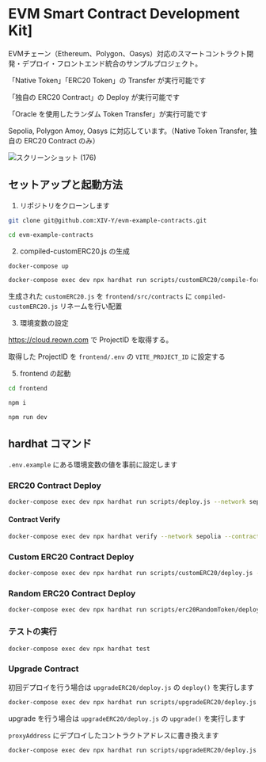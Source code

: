 # EVM Smart Contract Development Kit]

EVMチェーン（Ethereum、Polygon、Oasys）対応のスマートコントラクト開発・デプロイ・フロントエンド統合のサンプルプロジェクト。

「Native Token」「ERC20 Token」の Transfer が実行可能です

「独自の ERC20 Contract」の Deploy が実行可能です

「Oracle を使用したランダム Token Transfer」が実行可能です

Sepolia, Polygon Amoy, Oasys に対応しています。（Native Token Transfer, 独自の ERC20 Contract のみ）

![スクリーンショット (176)](https://github.com/user-attachments/assets/8dbe2059-f2fe-4634-a06e-f029642c0ef5)

## セットアップと起動方法

1. リポジトリをクローンします

```bash
git clone git@github.com:XIV-Y/evm-example-contracts.git
```

```bash
cd evm-example-contracts
```

2. compiled-customERC20.js の生成

```bash
docker-compose up
```

```bash
docker-compose exec dev npx hardhat run scripts/customERC20/compile-for-react.js
```

生成された `customERC20.js` を `frontend/src/contracts` に `compiled-customERC20.js` リネームを行い配置

3. 環境変数の設定

https://cloud.reown.com で ProjectID を取得する。

取得した ProjectID を `frontend/.env` の `VITE_PROJECT_ID` に設定する

5. frontend の起動

```bash
cd frontend
```

```bash
npm i
```

```bash
npm run dev
```

## hardhat コマンド

`.env.example` にある環境変数の値を事前に設定します

### ERC20 Contract Deploy
```bash
docker-compose exec dev npx hardhat run scripts/deploy.js --network sepolia
```

#### Contract Verify
```bash
docker-compose exec dev npx hardhat verify --network sepolia --contract contracts/erc20.sol:XIVYToken <CONTRACT_ADDRESS>
```

### Custom ERC20 Contract Deploy
```bash
docker-compose exec dev npx hardhat run scripts/customERC20/deploy.js --network sepolia
```

### Random ERC20 Contract Deploy
```bash
docker-compose exec dev npx hardhat run scripts/erc20RandomToken/deploy.js --network sepolia
```

### テストの実行
```bash
docker-compose exec dev npx hardhat test
```

### Upgrade Contract

初回デプロイを行う場合は `upgradeERC20/deploy.js` の `deploy()` を実行します

```bash
docker-compose exec dev npx hardhat run scripts/upgradeERC20/deploy.js --network sepolia
```

upgrade を行う場合は `upgradeERC20/deploy.js` の `upgrade()` を実行します

`proxyAddress` にデプロイしたコントラクトアドレスに書き換えます

```bash
docker-compose exec dev npx hardhat run scripts/upgradeERC20/deploy.js --network sepolia
```
